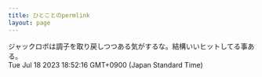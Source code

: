 ```yaml
---
title: ひとことのpermlink
layout: page
---
```

<div class="box" dt="1689673936667">
  ジャックロボは調子を取り戻しつつある気がするな。結構いいヒットしてる事ある。
  <div class="content is-small">Tue Jul 18 2023 18:52:16 GMT+0900 (Japan Standard Time)</div>
</div>
